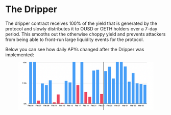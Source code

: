 # The Dripper

The dripper contract receives 100% of the yield that is generated by the protocol and slowly distributes it to OUSD or OETH holders over a 7-day period. This smooths out the otherwise choppy yield and prevents attackers from being able to front-run large liquidity events for the protocol.

Below you can see how daily APYs changed after the Dripper was implemented:

<figure><img src="../.gitbook/assets/image.png" alt=""><figcaption></figcaption></figure>
